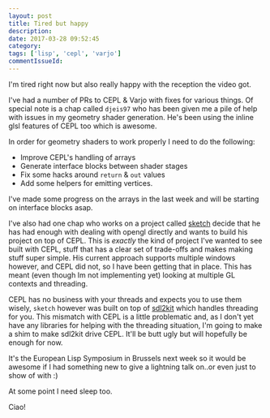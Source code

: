 ```yaml
---
layout: post
title: Tired but happy
description:
date: 2017-03-28 09:52:45
category:
tags: ['lisp', 'cepl', 'varjo']
commentIssueId:
---
```


I'm tired right now but also really happy with the reception the video got.

I've had a number of PRs to CEPL & Varjo with fixes for various things. Of special note is a chap called `djeis97` who has been given me a pile of help with issues in my geometry shader generation. He's been using the inline glsl features of CEPL too which is awesome.

In order for geometry shaders to work properly I need to do the following:
- Improve CEPL's handling of arrays
- Generate interface blocks between shader stages
- Fix some hacks around `return` & `out` values
- Add some helpers for emitting vertices.

I've made some progress on the arrays in the last week and will be starting on interface blocks asap.

I've also had one chap who works on a project called [sketch](https://github.com/vydd/sketch) decide that he has had enough with dealing with opengl directly and wants to build his project on top of CEPL. This is _exactly_ the kind of project I've wanted to see built with CEPL, stuff that has a clear set of trade-offs and makes making stuff super simple. His current approach supports multiple windows however, and CEPL did not, so I have been getting that in place. This has meant (even though Im not implementing yet) looking at multiple GL contexts and threading.

CEPL has no business with your threads and expects you to use them wisely, `sketch` however was built on top of [sdl2kit](https://github.com/lispgames/sdl2kit) which handles threading for you. This mismatch with CEPL is a little problematic and, as I don't yet have any libraries for helping with the threading situation, I'm going to make a shim to make sdl2kit drive CEPL. It'll be butt ugly but will hopefully be enough for now.

It's the European Lisp Symposium in Brussels next week so it would be awesome if I had something new to give a lightning talk on..or even just to show of with :)

At some point I need sleep too.

Ciao!
